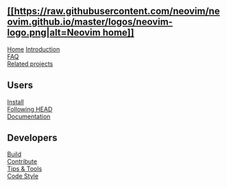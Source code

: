 [[[https://raw.githubusercontent.com/neovim/neovim.github.io/master/logos/neovim-logo.png|alt=Neovim home]]](Home)
--
[Home](Home)
[Introduction](Introduction)   
[FAQ](FAQ)  
[Related projects](Related-projects)

Users
-----

[Install](Installing-Neovim)  
[Following HEAD](https://github.com/neovim/neovim/issues/14090)  
[Documentation](https://neovim.io/doc/general/)

Developers
-----

[Build](Building-Neovim)  
[Contribute](https://github.com/neovim/neovim/blob/master/CONTRIBUTING.md)  
[Tips & Tools](FAQ#develop)  
[Code Style](https://neovim.io/develop/style-guide.xml)  